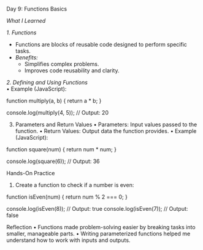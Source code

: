Day 9: Functions Basics  

*What I Learned*  

*1. Functions*  
- Functions are blocks of reusable code designed to perform specific tasks.  
- *Benefits:*  
  - Simplifies complex problems.  
  - Improves code reusability and clarity.  

*2. Defining and Using Functions*  
	•	Example (JavaScript):

function multiply(a, b) {
    return a * b;
}

console.log(multiply(4, 5));  // Output: 20

3. Parameters and Return Values
	•	Parameters: Input values passed to the function.
	•	Return Values: Output data the function provides.
	•	Example (JavaScript):

function square(num) {
    return num * num;
}

console.log(square(6));  // Output: 36

Hands-On Practice
1. Create a function to check if a number is even:

function isEven(num) {
    return num % 2 === 0;
}

console.log(isEven(8));  // Output: true
console.log(isEven(7));  // Output: false

Reflection
	•	Functions made problem-solving easier by breaking tasks into smaller, manageable parts.
	•	Writing parameterized functions helped me understand how to work with inputs and outputs.
